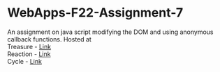 # WebApps-F22-Assignment-7
An assignment on java script modifying the DOM and using anonymous callback functions.
Hosted at <br>
Treasure - [Link](https://44-563-web-apps-f22.github.io/44563-webapps-assignment-7-nithish333/treasure.html)<br>
Reaction - [Link](https://44-563-web-apps-f22.github.io/44563-webapps-assignment-7-nithish333/reaction.html)
<br>
Cycle - [Link](https://44-563-web-apps-f22.github.io/44563-webapps-assignment-7-nithish333/cycler.html)
